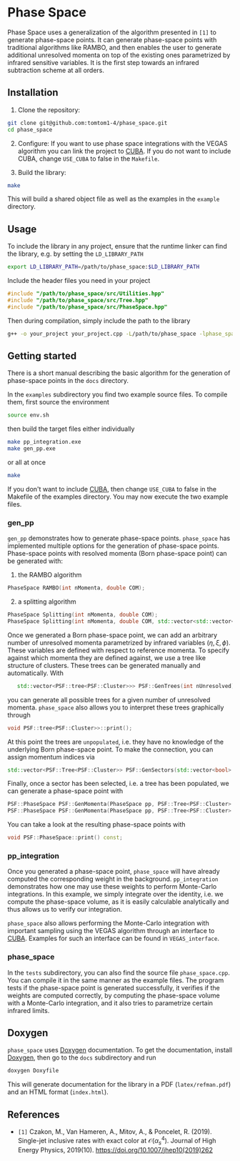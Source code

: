 # Phase Space

Phase Space uses a generalization of the algorithm presented in `[1]` to generate phase-space points. It can generate phase-space points with traditional algorithms like RAMBO, and then enables the user to generate additional unresolved momenta on top of the existing ones parametrized by infrared sensitive variables. It is the first step towards an infrared subtraction scheme at all orders.

## Installation

1. Clone the repository:
```bash
git clone git@github.com:tomtom1-4/phase_space.git
cd phase_space
```

2. Configure: If you want to use phase space integrations with the VEGAS algorithm you can link the project to [CUBA](https://feynarts.de/cuba/). If you do not want to include CUBA, change ```USE_CUBA``` to false in the ```Makefile```.

3. Build the library:
```bash
make
```
This will build a shared object file as well as the examples in the ```example``` directory.


## Usage

To include the library in any project, ensure that the runtime linker can find the library, e.g. by setting the ```LD_LIBRARY_PATH```
```bash
export LD_LIBRARY_PATH=/path/to/phase_space:$LD_LIBRARY_PATH
```
Include the header files you need in your project
```c++
#include "/path/to/phase_space/src/Utilities.hpp"
#include "/path/to/phase_space/src/Tree.hpp"
#include "/path/to/phase_space/src/PhaseSpace.hpp"
```
Then during compilation, simply include the path to the library
```bash
g++ -o your_project your_project.cpp -L/path/to/phase_space -lphase_space
```

## Getting started
There is a short manual describing the basic algorithm for the generation of phase-space points in the ```docs``` directory.

In the ```examples``` subdirectory you find two example source files. To compile them, first source the environment
```bash
source env.sh
```
then build the target files either individually
```bash
make pp_integration.exe
make gen_pp.exe
```
or all at once
```bash
make
```
If you don't want to include [CUBA](https://feynarts.de/cuba/), then change ```USE_CUBA``` to false in the Makefile of the examples directory.
You may now execute the two example files.

### gen_pp

```gen_pp``` demonstrates how to generate phase-space points. ```phase_space``` has implemented multiple options for the generation of phase-space points. Phase-space points with resolved momenta (Born phase-space point) can be generated with:
1. the RAMBO algorithm
```c++
PhaseSpace RAMBO(int nMomenta, double COM);
```
2. a splitting algorithm
```c++
PhaseSpace Splitting(int nMomenta, double COM);
PhaseSpace Splitting(int nMomenta, double COM, std::vector<std::vector<double>> x);
```

Once we generated a Born phase-space point, we can add an arbitrary number of unresolved momenta parametrized by infrared variables ($\eta, \xi, \phi$). These variables are defined with respect to reference momenta. To specify against which momenta they are defined against, we use a tree like structure of clusters. These trees can be generated manually and automatically. With
```c++
   std::vector<PSF::tree<PSF::Cluster>>> PSF::GenTrees(int nUnresolved);
```
you can generate all possible trees for a given number of unresolved momenta. ```phase_space``` also allows you to interpret these trees graphically through
```c++
void PSF::tree<PSF::Cluster>>::print();
```
At this point the trees are ``unpopulated``, i.e. they have no knowledge of the underlying Born phase-space point. To make the connection, you can assign momentum indices via
```c++
std::vector<PSF::Tree<PSF::Cluster>> PSF::GenSectors(std::vector<bool> flavor, PSF::Tree<PSF::Cluster> tree, int nBorn);
```
Finally, once a sector has been selected, i.e. a tree has been populated, we can generate a phase-space point with
```c++
PSF::PhaseSpace PSF::GenMomenta(PhaseSpace pp, PSF::Tree<PSF::Cluster> tree, std::vector<std::vector<std::vector<double>>> xPar); // Specific parametrization
PSF::PhaseSpace PSF::GenMomenta(PhaseSpace pp, PSF::Tree<PSF::Cluster> tree); // Random parametrization
```

You can take a look at the resulting phase-space points with
```c++
void PSF::PhaseSpace::print() const;
```

### pp_integration

Once you generated a phase-space point, ```phase_space``` will have already computed the corresponding weight in the background. ```pp_integration``` demonstrates how one may use these weights to perform Monte-Carlo integrations. In this example, we simply integrate over the identity, i.e. we compute the phase-space volume, as it is easily calculable analytically and thus allows us to verify our integration.

```phase_space``` also allows performing the Monte-Carlo integration with important sampling using the VEGAS algorithm through an interface to [CUBA](https://feynarts.de/cuba/). Examples for such an interface can be found in ```VEGAS_interface```.

### phase_space

In the ```tests``` subdirectory, you can also find the source file ```phase_space.cpp```. You can compile it in the same manner as the example files. The program tests if the phase-space point is generated successfully, it verifies if the weights are computed correctly, by computing the phase-space volume with a Monte-Carlo integration, and it also tries to parametrize certain infrared limits.

## Doxygen

```phase_space``` uses [Doxygen](https://www.doxygen.nl/manual/install.html) documentation. To get the documentation, install [Doxygen](https://www.doxygen.nl/manual/install.html), then go to the ```docs``` subdirectory and run
```bash
doxygen Doxyfile
```
This will generate documentation for the library in a PDF (```latex/refman.pdf```) and an HTML format (```index.html```).

## References

- `[1]` Czakon, M., Van Hameren, A., Mitov, A., & Poncelet, R. (2019). Single-jet inclusive rates with exact color at $\mathcal{O} ( {\alpha}_s^4 )$. Journal of High Energy Physics, 2019(10). https://doi.org/10.1007/jhep10(2019)262